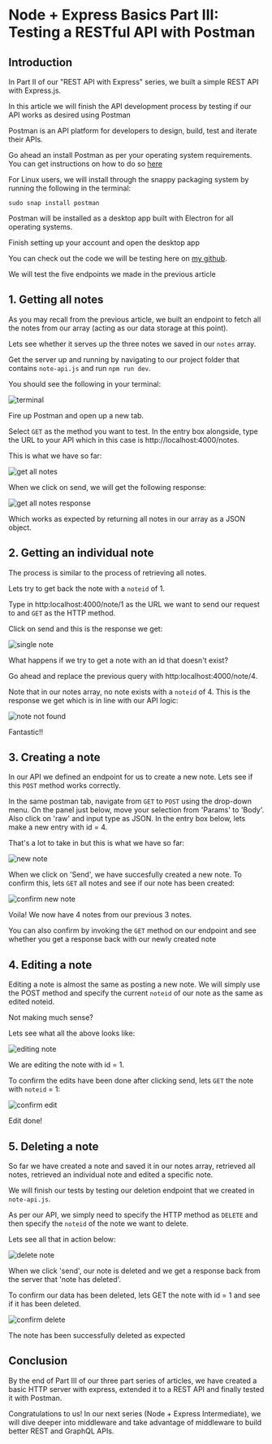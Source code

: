 # Node + Express Basics Part III: Testing a RESTful API with Postman

## Introduction

In Part II of our "REST API with Express" series, we built a simple REST API with Express.js.

In this article we will finish the API development process by testing if our API works as desired using Postman

Postman is an API platform for developers to design, build, test and iterate their APIs.

Go ahead an install Postman as per your operating system requirements. You can get instructions on how to do so [here](https://www.postman.com/downloads/)

For Linux users, we will install through the snappy packaging system by running the following in the terminal: 

```
sudo snap install postman
```

Postman will be installed as a desktop app built with Electron for all operating systems. 

Finish setting up your account and open the desktop app

You can check out the code we will be testing here on [my github](https://github.com/DanielStai/basic_express_rest_api). 

We will test the five endpoints we made in the previous article

## 1. Getting all notes

As you may recall from the previous article, we built an endpoint to fetch all the notes from our array (acting as our data storage at this point). 

Lets see whether it serves up the three notes we saved in our `notes` array. 

Get the server up and running by navigating to our project folder that contains `note-api.js` and run `npm run dev`.

You should see the following in your terminal: 

![terminal](https://dev-to-uploads.s3.amazonaws.com/uploads/articles/0rotj9z2ggn4vatx02n2.png)

Fire up Postman and open up a new tab. 

Select `GET` as the method you want to test. In the entry box alongside, type the URL to your API which in this case is http://localhost:4000/notes. 

This is what we have so far:

![get all notes](https://dev-to-uploads.s3.amazonaws.com/uploads/articles/ipba3mzc7f3pqoi2gdt3.png)

When we click on send, we will get the following response:

![get all notes response](https://dev-to-uploads.s3.amazonaws.com/uploads/articles/tgbxx2qt48cn5q3l4h38.png)

Which works as expected by returning all notes in our array as a JSON object.

## 2. Getting an individual note

The process is similar to the process of retrieving all notes. 

Lets try to get back the note with a `noteid` of 1. 

Type in http:localhost:4000/note/1 as the URL we want to send our request to and `GET` as the HTTP method. 

Click on send and this is the response we get:

![single note](https://dev-to-uploads.s3.amazonaws.com/uploads/articles/du5vjujnlkftngnajt5f.png)

What happens if we try to get a note with an id that doesn't exist? 

Go ahead and replace the previous query with http:localhost:4000/note/4. 

Note that in our notes array, no note exists with a `noteid` of 4. This is the response we get which is in line with our API logic:

![note not found](https://dev-to-uploads.s3.amazonaws.com/uploads/articles/d58ti1l1z9t2u1n12v46.png)

Fantastic!!

## 3. Creating a note

In our API we defined an endpoint for us to create a new note. Lets see if this `POST` method works correctly. 

In the same postman tab, navigate from `GET` to `POST` using the drop-down menu. On the panel just below, move your selection from 'Params' to 'Body'. Also click on 'raw' and input type as JSON. In the entry box below, lets make a new entry with id = 4.

That's a lot to take in but this is what we have so far:

![new note](https://dev-to-uploads.s3.amazonaws.com/uploads/articles/zkuo9d7yo3o3xdm2u945.png)

When we click on 'Send', we have succesfully created a new note. To confirm this, lets `GET` all notes and see if our note has been created:

![confirm new note](https://dev-to-uploads.s3.amazonaws.com/uploads/articles/h7utfapkkvfx1gw3gwzr.png)

Voila! We now have 4 notes from our previous 3 notes. 

You can also confirm by invoking the `GET` method on our endpoint and see whether you get a response back with our newly created note

## 4. Editing a note

Editing a note is almost the same as posting a new note. We will simply use the POST method and specify the current `noteid` of our note as the same as edited noteid. 

Not making much sense? 

Lets see what all the above looks like:

![editing note](https://dev-to-uploads.s3.amazonaws.com/uploads/articles/ylkvtwg9m7gozi6mockz.png)

We are editing the note with id = 1.

To confirm the edits have been done after clicking send, lets `GET` the note with `noteid` = 1:

![confirm edit](https://dev-to-uploads.s3.amazonaws.com/uploads/articles/flj1sy8r1qvbz8nidfrr.png)

Edit done!

## 5. Deleting a note

So far we have created a note and saved it in our notes array, retrieved all notes, retrieved an individual note and edited a specific note.

We will finish our tests by testing our deletion endpoint that we created in `note-api.js`.

As per our API, we simply need to specify the HTTP method as `DELETE` and then specify the `noteid` of the note we want to delete.

Lets see all that in action below:

![delete note](https://dev-to-uploads.s3.amazonaws.com/uploads/articles/94cjppppax1p2prstw6h.png)

When we click 'send', our note is deleted and we get a response back from the server that 'note has deleted'.

To confirm our data has been deleted, lets GET the note with id = 1 and see if it has been deleted. 

![confirm delete](https://dev-to-uploads.s3.amazonaws.com/uploads/articles/l0r7txvry833kuy8skqd.png)

The note has been successfully deleted as expected

## Conclusion

By the end of Part III of our three part series of articles, we have created a basic HTTP server with express, extended it to a REST API and finally tested it with Postman.

Congratulations to us! In our next series (Node + Express Intermediate), we will dive deeper into middleware and take advantage of middleware to build better REST and GraphQL APIs.






